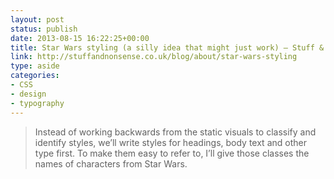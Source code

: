 ```yaml
---
layout: post
status: publish
date: 2013-08-15 16:22:25+00:00
title: Star Wars styling (a silly idea that might just work) — Stuff & Nonsense, And All That Malarkey
link: http://stuffandnonsense.co.uk/blog/about/star-wars-styling
type: aside
categories:
- CSS
- design
- typography
---
```


> 
  
> 
> Instead of working backwards from the static visuals to classify and identify styles, we’ll write styles for headings, body text and other type first. To make them easy to refer to, I’ll give those classes the names of characters from Star Wars.
> 
> 

